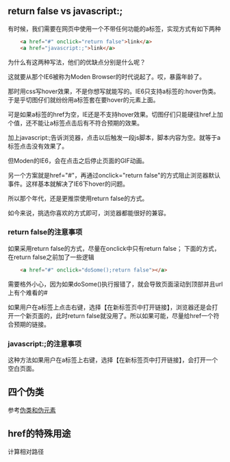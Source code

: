 ## return false vs javascript:;
有时候，我们需要在网页中使用一个不带任何功能的a标签，实现方式有如下两种
```html
    <a href="#" onclick="return false">link</a>
    <a href="javascript:;">link</a>
```
为什么有这两种写法，他们的优缺点分别是什么呢？

这就要从那个IE6被称为Moden Browser的时代说起了。哎，暴露年龄了。

那时用css写hover效果，不是你想写就能写的。IE6只支持a标签的:hover伪类。于是乎切图仔们就纷纷用a标签套在要hover的元素上面。

可是如果a标签的href为空，IE还是不支持hover效果。切图仔们只能硬往href上加个值，还不能让a标签点击后有不符合预期的效果。

加上javascript:;告诉浏览器，点击以后触发一段js脚本，脚本内容为空。就等于a标签点击没有效果了。

但Moden的IE6，会在点击之后停止页面的GIF动画。

另一个方案就是href="#"，再通过onclick="return false"的方式阻止浏览器默认事件。这样基本就解决了IE6下hover的问题。

所以那个年代，还是更推崇使用return false的方式。

如今来说，挑选你喜欢的方式即可，浏览器都能很好的兼容。
### return false的注意事项
如果采用return false的方式，尽量在onclick中只有return false；
下面的方式，在return false之前加了一些逻辑
```html
    <a href="#" onclick="doSome();return false"></a>
```
需要格外小心，因为如果doSome()执行报错了，就会导致页面滚动到顶部并且url上有个难看的#

如果用户在a标签上点击右键，选择【在新标签页中打开链接】，浏览器还是会打开一个新页面的，此时return false就没用了。所以如果可能，尽量给href一个符合预期的链接。

### javascript:;的注意事项
这种方法如果用户在a标签上右键，选择【在新标签页中打开链接】，会打开一个空白页面。
## 四个伪类
参考[伪类和伪元素](../css/pseudo.md)
## href的特殊用途
计算相对路径